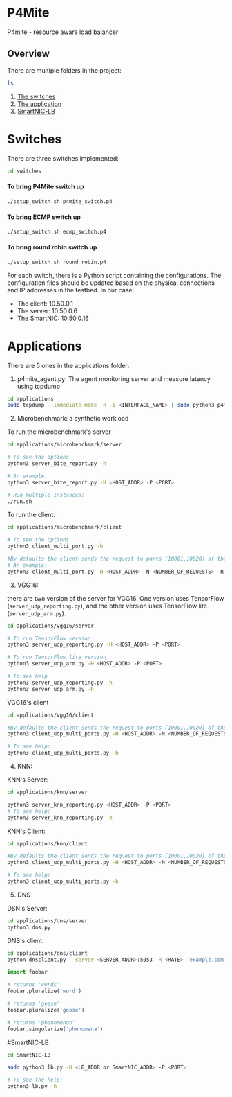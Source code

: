 # P4Mite

P4mite - resource aware load balancer

## Overview

There are multiple folders in the project:
```bash
ls
```
1. [The switches](https://github.com/PINetDalhousie/in-network-dispatcher#Switches)
2. [The application](https://github.com/PINetDalhousie/in-network-dispatcher#Applications)
3. [SmartNIC-LB](https://github.com/PINetDalhousie/in-network-dispatcher#SmartNIC-LB)



# Switches
There are three switches implemented:

```bash
cd switches
```

#### To bring P4Mite switch up
```bash
./setup_switch.sh p4mite_switch.p4
```
#### To bring ECMP switch up
```bash
./setup_switch.sh ecmp_switch.p4
```
#### To bring round robin switch up
```bash
./setup_switch.sh round_robin.p4
```
For each switch, there is a Python script containing the configurations. The configuration files should be updated based on the physical connections and IP addresses in the testbed. In our case:

- The client: 10.50.0.1
- The server: 10.50.0.6
- The SmartNIC: 10.50.0.16


# Applications
There are 5 ones in the applications folder:


1. p4mite_agent.py:
The agent monitoring server and measure latency using tcpdump
```bash
cd applications
sudo tcpdump --immediate-mode -n -i <INTERFACE_NAME> | sudo python3 p4mite_agent.py <SERVER_ADDR> <ACCELERATE_ADDR> <THRESHOLD>
```

2. Microbenchmark: a synthetic workload

To run the microbenchmark's server
```bash
cd applications/microbenchmark/server

# To see the options
python3 server_bite_report.py -h

# An example:
python3 server_bite_report.py -H <HOST_ADDR> -P <PORT>

# Run multiple instances:
./run.sh
```

To run the client:
```bash
cd applications/microbenchmark/client

# To see the options
python3 client_multi_port.py -h

#By defaults the client sends the request to ports [10001,10020] of the server.
# An example:
python3 client_multi_port.py -H <HOST_ADDR> -N <NUMBER_OF_REQUESTS> -R <SENDING_RATE>
```



3. VGG16: 

there are two version of the server for VGG16. One version uses TensorFlow (```server_udp_reporting.py```), and the other version uses TensorFlow lite (```server_udp_arm.py```).

```bash
cd applications/vgg16/server

# To run TensorFlow version
python3 server_udp_reporting.py -H <HOST_ADDR> -P <PORT>

# To run TensorFlow lite version
python3 server_udp_arm.py -H <HOST_ADDR> -P <PORT>

# To see help
python3 server_udp_reporting.py -h
python3 server_udp_arm.py -h
```

VGG16's client

```bash
cd applications/vgg16/client

#By defaults the client sends the request to ports [10001,10020] of the server.
python3 client_udp_multi_ports.py -H <HOST_ADDR> -N <NUMBER_OF_REQUESTS> -R <SENDING_RATE>

# To see help:
python3 client_udp_multi_ports.py -h
```



4. KNN:

KNN's Server:

```bash
cd applications/knn/server

python3 server_knn_reporting.py <HOST_ADDR> -P <PORT>
# To see help:
python3 server_knn_reporting.py -h
```

KNN's Client:
```bash
cd applications/knn/client

#By defaults the client sends the request to ports [10001,10020] of the server.
python3 client_udp_multi_ports.py -H <HOST_ADDR> -N <NUMBER_OF_REQUESTS> -R <SENDING_RATE>

# To see help:
python3 client_udp_multi_ports.py -h
```


5. DNS

DSN's Server:
```bash
cd applications/dns/server
python3 dns.py
```

DNS's client:
```bash
cd applications/dns/client
python dnsclient.py --server <SERVER_ADDR>:5053 -R <RATE> 'example.com'
```


```python
import foobar

# returns 'words'
foobar.pluralize('word')

# returns 'geese'
foobar.pluralize('goose')

# returns 'phenomenon'
foobar.singularize('phenomena')
```

#SmartNIC-LB

```bash
cd SmartNIC-LB

sudo python3 lb.py -H <LB_ADDR or SmartNIC_ADDR> -P <PORT>

# To see the help:
python3 lb.py -h
```
<!-- ## Contributing
Pull requests are welcome. For major changes, please open an issue first to discuss what you would like to change.

Please make sure to update tests as appropriate.

## License
[MIT](https://choosealicense.com/licenses/mit/) -->
